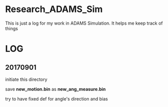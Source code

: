 # Research_ADAMS_Sim
This is just a log for my work in ADAMS Simulation. It helps me keep track of things

# LOG
## 20170901 
initiate this directory

save **new_motion.bin** as **new_ang_measure.bin**

try to have fixed def for angle's direction and bias  
